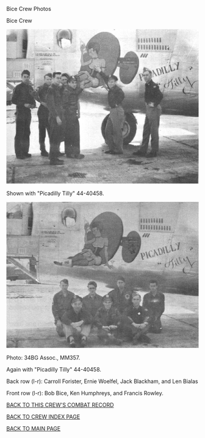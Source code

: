 
Bice Crew Photos






 




Bice Crew  
  

![](Bice.jpg)  

Shown with "Picadilly Tilly" 44-40458.  
  

![](Bice1.jpg)  

Photo: 34BG Assoc., MM357.  

Again with "Picadilly Tilly" 44-40458.  

Back row (l-r): Carroll Forister, Ernie Woelfel, Jack Blackham, and Len Bialas  

Front row (l-r): Bob Bice, Ken Humphreys, and Francis Rowley.  
  

[BACK TO THIS CREW'S COMBAT RECORD](../crews/Bice.md)  

[BACK TO CREW INDEX PAGE](../000crews.md)  

[BACK TO MAIN PAGE](../index.md)


